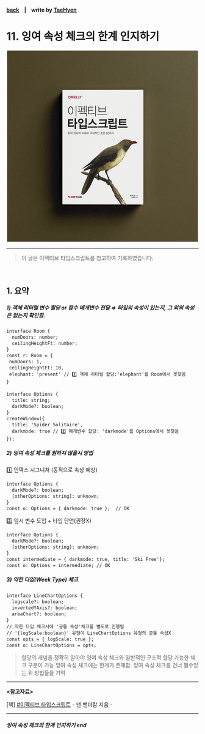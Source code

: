 #### [back](../../../README.md) &nbsp;&nbsp; | &nbsp;&nbsp; write by [TaeHyen](taeHyen)

# 11. 잉여 속성 체크의 한계 인지하기

<p align="center" style="width:500px; margin: 0 auto">
    <img src="../../image/main.png">
</p>

---

> 이 글은 이펙티브 타입스크립트를 참고하여 기록하였습니다.

<br>

## 1. 요약

##### 1) 객체 리터럴 변수 할당 or 함수 매개변수 전달 ⇒ 타입의 속성이 있는지, 그 외의 속성은 없는지 확인함.

```tsx
interface Room {
  numDoors: number;
  ceilingHeightFt: number;
}
const r: Room = {
 numDoors: 1,
 ceilingHeightFt: 10,
 elephant: 'present' // 1️⃣ 객체 리터럴 할당:'elephant'를 Room에서 못찾음
}

interface Options {
  title: string;
  darkMode?: boolean;
}
createWindow({
  title: 'Spider Solitaire',
  darkmode: true // 2️⃣ 매개변수 할당: 'darkmode'를 Options에서 못찾음
});
```

##### 2) 잉여 속성 체크를 원하지 않을시 방법

1️⃣ 인덱스 시그니쳐 (동적으로 속성 예상)

```tsx
interface Options {
  darkMode?: boolean;
  [otherOptions: string]: unknown;
}
const o: Options = { darkmode: true };  // OK
```

2️⃣ 임시 변수 도입 + 타입 단언(권장X)

```tsx
interface Options {
  darkMode?: boolean;
  [otherOptions: string]: unknown;
}
const intermediate = { darkmode: true, title: 'Ski Free'};
const o: Options = intermediate; // OK
```

##### 3) 약한 타입(Week Type) 체크

```tsx
interface LineChartOptions {
  logscale?: boolean;
  invertedYAxis?: boolean;
  areaChart?: boolean;
}
// 약한 타입 체크시에 '공통 속성'체크를 별도로 진행됨
// '{logScale:boolean}' 유형이 LineChartOptions 유형의 공통 속성X
const opts = { logScale: true };
const o: LineChartOptions = opts;
```

> 할당의 개념을 정확히 알아야 잉여 속성 체크와 일반적인 구조적 할당 가능한 체크 구분이 가능
잉여 속성 체크에는 한계가 존재함. 잉여 속성 체크를 건너 뛸수있는 위 방법들을 기억
>

---

<strong><참고자료></strong>

[책] [#이펙티브 타입스크립트][effective-typescript] - 댄 밴더캄 지음 -

---

##### 잉여 속성 체크의 한계 인지하기 end


[effective-typescript]: https://www.aladin.co.kr/shop/wproduct.aspx?ItemId=273193135&start=slayer
[sangcho]: https://github.com/SangchoKim
[taeHyen]: https://github.com/rlaxogus0517
[kangHyen]: https://github.com/bebekh1216
[sumin]: https://github.com/ttumzzi
